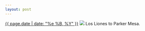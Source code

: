 ```yaml
---
layout: post
---
```


<p>
  <time><a href="/309">{{ page.date | date: "%e %B, %Y" }}</a></time>
  <a href="/309"><img src="{{ site.assets_url }}/309.jpg"/></a>
  <span>Los Liones to Parker Mesa.</span>
</p>
